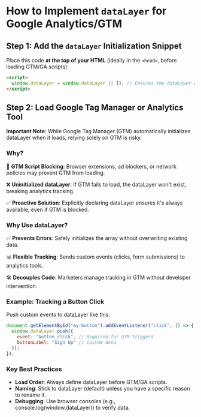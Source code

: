 # How to Implement `dataLayer` for Google Analytics/GTM  

## Step 1: Add the `dataLayer` Initialization Snippet  
Place this code **at the top of your HTML** (ideally in the `<head>`, before loading GTM/GA scripts):  

```html
<script>
  window.dataLayer = window.dataLayer || []; // Ensures the dataLayer exists
</script>
```

## Step 2: Load Google Tag Manager or Analytics Tool

**Important Note**: While Google Tag Manager (GTM) automatically initializes dataLayer when it loads, relying solely on GTM is risky.

### Why?

🚫 **GTM Script Blocking**: Browser extensions, ad blockers, or network policies may prevent GTM from loading.

❌ **Uninitialized dataLayer**: If GTM fails to load, the dataLayer won't exist, breaking analytics tracking.

✅ **Proactive Solution**: Explicitly declaring dataLayer ensures it's always available, even if GTM is blocked.

### Why Use dataLayer?
✅ **Prevents Errors**: Safely initializes the array without overwriting existing data.

📊 **Flexible Tracking**: Sends custom events (clicks, form submissions) to analytics tools.

🛠️ **Decouples Code**: Marketers manage tracking in GTM without developer intervention.

### Example: Tracking a Button Click
Push custom events to dataLayer like this:

```javascript
document.getElementById("my-button").addEventListener("click", () => {
  window.dataLayer.push({
    event: "button_click", // Required for GTM triggers
    buttonLabel: "Sign Up" // Custom data
  });
});
```


### Key Best Practices
- **Load Order**: Always define dataLayer before GTM/GA scripts.
- **Naming**: Stick to dataLayer (default) unless you have a specific reason to rename it.
- **Debugging**: Use browser consoles (e.g., console.log(window.dataLayer)) to verify data.

